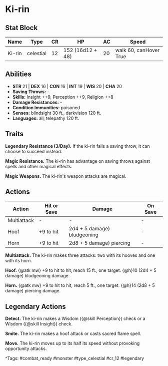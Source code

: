 # Ki-rin

## Stat Block

| Name | Type | CR | HP | AC | Speed |
|------|------|----|----|----|-------|
| Ki-rin | celestial | 12 | 152 (16d12 + 48) | 20 | walk 60, canHover True |

## Abilities

- **STR** 21 | **DEX** 16 | **CON** 16 | **INT** 19 | **WIS** 20 | **CHA** 20
- **Saving Throws:** -  
- **Skills:** Insight ++9, Perception ++9, Religion ++8  
- **Damage Resistances:** -  
- **Condition Immunities:** poisoned  
- **Senses:** blindsight 30 ft., darkvision 120 ft.  
- **Languages:** all, telepathy 120 ft.

## Traits

**Legendary Resistance (3/Day).** If the ki-rin fails a saving throw, it can choose to succeed instead.

**Magic Resistance.** The ki-rin has advantage on saving throws against spells and other magical effects.

**Magic Weapons.** The ki-rin's weapon attacks are magical.


## Actions

| Action | Hit or Save | Damage | On Save |
|--------|--------------|--------|----------|
| Multiattack | - | - | - |
| Hoof | +9 to hit | 2d4 + 5 damage) bludgeoning | - |
| Horn | +9 to hit | 2d8 + 5 damage) piercing | - |

**Multiattack.** The ki-rin makes three attacks: two with its hooves and one with its horn.

**Hoof.** {@atk mw} +9 to hit to hit, reach 15 ft., one target. {@h}10 (2d4 + 5 damage) bludgeoning damage.

**Horn.** {@atk mw} +9 to hit to hit, reach 5 ft., one target. {@h}14 (2d8 + 5 damage) piercing damage.

## Legendary Actions

**Detect.** The ki-rin makes a Wisdom ({@skill Perception}) check or a Wisdom ({@skill Insight}) check.

**Smite.** The ki-rin makes a hoof attack or casts sacred flame spell.

**Move.** The ki-rin moves up to its half its speed without provoking opportunity attacks.



^Tags: #combat_ready #monster #type_celestial #cr_12 #legendary